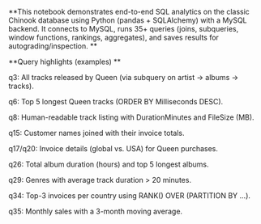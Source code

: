 **This notebook demonstrates end-to-end SQL analytics on the classic Chinook database using Python (pandas + SQLAlchemy) with a MySQL backend. It connects to MySQL, runs 35+ queries (joins, subqueries, window functions, rankings, aggregates), and saves results for autograding/inspection.
**

**Query highlights (examples)
**

q3: All tracks released by Queen (via subquery on artist → albums → tracks).

q6: Top 5 longest Queen tracks (ORDER BY Milliseconds DESC).

q8: Human-readable track listing with DurationMinutes and FileSize (MB).

q15: Customer names joined with their invoice totals.

q17/q20: Invoice details (global vs. USA) for Queen purchases.

q26: Total album duration (hours) and top 5 longest albums.

q29: Genres with average track duration > 20 minutes.

q34: Top-3 invoices per country using RANK() OVER (PARTITION BY ...).

q35: Monthly sales with a 3-month moving average.
